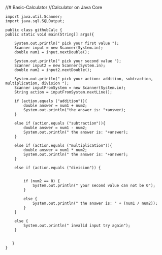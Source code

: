 //# Basic-Calculator
//Calculator on Java Core

    import java.util.Scanner;
    import java.sql.SQLOutput;

    public class githubCalc {
    public static void main(String[] args){

        System.out.println(" pick your first value ");
        Scanner input = new Scanner(System.in);
        double num1 = input.nextDouble();

        System.out.println(" pick your second value ");
        Scanner input2 = new Scanner(System.in);
        double num2 = input2.nextDouble();

        System.out.println(" pick your action: addition, subtraction, multiplication, division ");
        Scanner inputFromSystem = new Scanner(System.in);
        String action = inputFromSystem.nextLine();

        if (action.equals ("addition")){
            double answer = num1 + num2;
            System.out.println("the answer is: "+answer);
        }

        else if (action.equals ("subtraction")){
            double answer = num1 - num2;
            System.out.println(" the answer is: "+answer);
        }

        else if (action.equals ("multiplication")){
            double answer = num1 * num2;
            System.out.println(" the answer is: "+answer);
        }

        else if (action.equals ("division")) {


            if (num2 == 0) {
                System.out.println(" your second value can not be 0");
            }

            else {
                System.out.println(" the answer is: " + (num1 / num2));
            }
        }

        else {
            System.out.println(" invalid input try again");
        }
        

       }
    }

